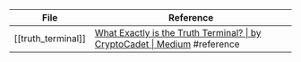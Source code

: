 <!-- QueryToSerialize: TABLE L.text as "Reference" FROM "source/content" FLATTEN file.lists as L WHERE contains(L.tags, "#reference") -->
<!-- SerializedQuery: TABLE L.text as "Reference" FROM "source/content" FLATTEN file.lists as L WHERE contains(L.tags, "#reference") -->

| File                                                 | Reference                                                                                                                                               |
| ---------------------------------------------------- | ------------------------------------------------------------------------------------------------------------------------------------------------------- |
| [[truth_terminal]] | [What Exactly is the Truth Terminal? \| by CryptoCadet \| Medium](https://techjd.medium.com/what-exactly-is-the-truth-terminal-fb7e0507589c) #reference |
<!-- SerializedQuery END -->
